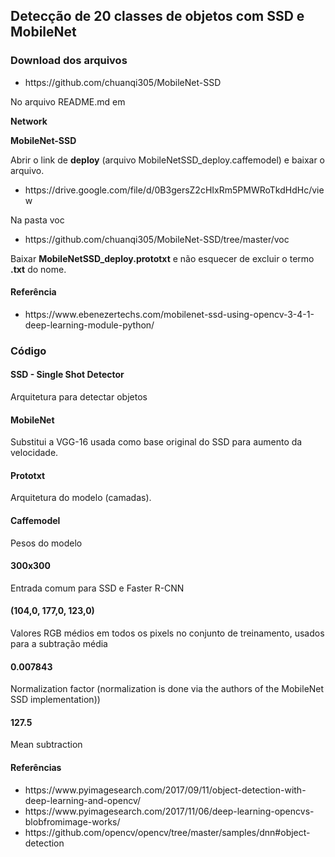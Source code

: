 <h2> Detecção de 20 classes de objetos com SSD e MobileNet </h2>

<h3> Download dos arquivos </h3>

<ul>
  <li>https://github.com/chuanqi305/MobileNet-SSD </li>
</ul>

<p>No arquivo README.md em </p>
<p><b>   Network</p>
<p>MobileNet-SSD</b></p>

<p>Abrir o link de <b>deploy</b> (arquivo MobileNetSSD_deploy.caffemodel) e baixar o arquivo.</p>
<ul>
  <li>https://drive.google.com/file/d/0B3gersZ2cHIxRm5PMWRoTkdHdHc/view </li>
</ul>

<p>Na pasta voc</p>
<ul>
  <li>https://github.com/chuanqi305/MobileNet-SSD/tree/master/voc </li>
</ul>

<p> Baixar <b>MobileNetSSD_deploy.prototxt</b> e não esquecer de excluir o termo <b>.txt</b> do nome.</p>

<h4>Referência</h4>
<ul>
  <li>https://www.ebenezertechs.com/mobilenet-ssd-using-opencv-3-4-1-deep-learning-module-python/ </li>
</ul>

<h3> Código </h3>

<h4>SSD - Single Shot Detector </h4>
<p>Arquitetura para detectar objetos</p>
<h4>MobileNet </h4>
<p>Substitui a VGG-16 usada como base original do SSD para aumento da velocidade. </p>

<h4>Prototxt </h4>
<p>Arquitetura do modelo (camadas).</p>    
<h4>Caffemodel </h4>
<p>Pesos do modelo</p>

<h4>300x300</h4>
<p>Entrada comum para SSD e Faster R-CNN</p>
<h4>(104,0, 177,0, 123,0)</h4> 
<p>Valores RGB médios em todos os pixels no conjunto de treinamento, usados para a subtração média </p>

<h4>0.007843</h4> 
<p>Normalization factor (normalization is done via the authors of the MobileNet SSD implementation))</p>
<h4>127.5 </h4> 
<p>Mean subtraction</p>

<h4>Referências</h4>
<ul>
  <li>https://www.pyimagesearch.com/2017/09/11/object-detection-with-deep-learning-and-opencv/ </li>
  <li>https://www.pyimagesearch.com/2017/11/06/deep-learning-opencvs-blobfromimage-works/ </li>
  <li>https://github.com/opencv/opencv/tree/master/samples/dnn#object-detection</li>
</ul>
